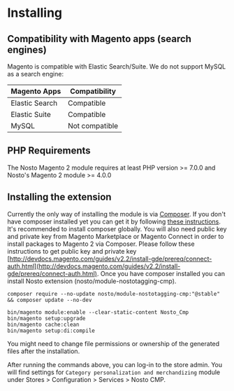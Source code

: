 # Installing

## Compatibility with Magento apps (search engines) <a href="#compatibility-for-magento-apps" id="compatibility-for-magento-apps"></a>

Magento is compatible with Elastic Search/Suite. We do not support MySQL as a search engine:

| Magento Apps   | Compatibility  |
|----------------|--------------- |
| Elastic Search | Compatible     |
| Elastic Suite  | Compatible     |
| MySQL          | Not compatible |

## PHP Requirements

The Nosto Magento 2 module requires at least PHP version &gt;= 7.0.0 and Nosto's Magento 2 module &gt;= 4.0.0

## Installing the extension

Currently the only way of installing the module is via [Composer](https://getcomposer.org/). If you don't have composer installed yet you can get it by following [these instructions](https://getcomposer.org/doc/00-intro.md). It's recommended to install composer globally. You will also need public key and private key from Magento Marketplace or Magento Connect in order to install packages to Magento 2 via Composer. Please follow these instructions to get public key and private key [http://devdocs.magento.com/guides/v2.2/install-gde/prereq/connect-auth.html](http://devdocs.magento.com/guides/v2.2/install-gde/prereq/connect-auth.html). Once you have composer installed you can install Nosto extension \(nosto/module-nostotagging-cmp\).

```text
composer require --no-update nosto/module-nostotagging-cmp:"@stable" && composer update --no-dev
```

```text
bin/magento module:enable --clear-static-content Nosto_Cmp
bin/magento setup:upgrade
bin/magento cache:clean
bin/magento setup:di:compile
```

You might need to change file permissions or ownership of the generated files after the installation.

After running the commands above, you can log-in to the store admin. You will find settings for `Category personalization and merchandizing` module under Stores &gt; Configuration &gt; Services &gt; Nosto CMP.


